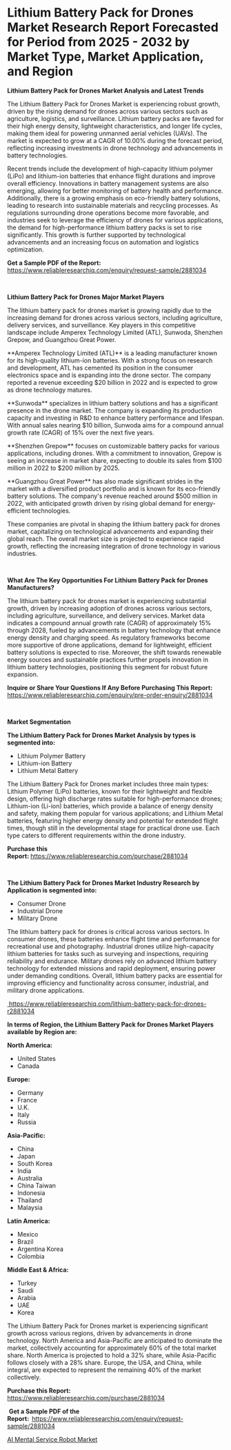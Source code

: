 <p><h1>Lithium Battery Pack for Drones Market Research Report Forecasted for Period from 2025 -  2032 by Market Type, Market Application, and Region</h1></p><p><strong>Lithium Battery Pack for Drones Market Analysis and Latest Trends</strong></p>
<p><p>The Lithium Battery Pack for Drones Market is experiencing robust growth, driven by the rising demand for drones across various sectors such as agriculture, logistics, and surveillance. Lithium battery packs are favored for their high energy density, lightweight characteristics, and longer life cycles, making them ideal for powering unmanned aerial vehicles (UAVs). The market is expected to grow at a CAGR of 10.00% during the forecast period, reflecting increasing investments in drone technology and advancements in battery technologies.</p><p>Recent trends include the development of high-capacity lithium polymer (LiPo) and lithium-ion batteries that enhance flight durations and improve overall efficiency. Innovations in battery management systems are also emerging, allowing for better monitoring of battery health and performance. Additionally, there is a growing emphasis on eco-friendly battery solutions, leading to research into sustainable materials and recycling processes. As regulations surrounding drone operations become more favorable, and industries seek to leverage the efficiency of drones for various applications, the demand for high-performance lithium battery packs is set to rise significantly. This growth is further supported by technological advancements and an increasing focus on automation and logistics optimization.</p></p>
<p><strong>Get a Sample PDF of the Report:&nbsp;</strong> <a href="https://www.reliableresearchiq.com/enquiry/request-sample/2881034?utm_campaign=2802&utm_medium=2&utm_source=Github&utm_content=ia&utm_term=12032025&utm_id=lithium-battery-pack-for-drones">https://www.reliableresearchiq.com/enquiry/request-sample/2881034</a></p>
<p>&nbsp;</p>
<p><strong>Lithium Battery Pack for Drones Major Market Players</strong></p>
<p><p>The lithium battery pack for drones market is growing rapidly due to the increasing demand for drones across various sectors, including agriculture, delivery services, and surveillance. Key players in this competitive landscape include Amperex Technology Limited (ATL), Sunwoda, Shenzhen Grepow, and Guangzhou Great Power.</p><p>**Amperex Technology Limited (ATL)** is a leading manufacturer known for its high-quality lithium-ion batteries. With a strong focus on research and development, ATL has cemented its position in the consumer electronics space and is expanding into the drone sector. The company reported a revenue exceeding $20 billion in 2022 and is expected to grow as drone technology matures.</p><p>**Sunwoda** specializes in lithium battery solutions and has a significant presence in the drone market. The company is expanding its production capacity and investing in R&D to enhance battery performance and lifespan. With annual sales nearing $10 billion, Sunwoda aims for a compound annual growth rate (CAGR) of 15% over the next five years.</p><p>**Shenzhen Grepow** focuses on customizable battery packs for various applications, including drones. With a commitment to innovation, Grepow is seeing an increase in market share, expecting to double its sales from $100 million in 2022 to $200 million by 2025.</p><p>**Guangzhou Great Power** has also made significant strides in the market with a diversified product portfolio and is known for its eco-friendly battery solutions. The company's revenue reached around $500 million in 2022, with anticipated growth driven by rising global demand for energy-efficient technologies.</p><p>These companies are pivotal in shaping the lithium battery pack for drones market, capitalizing on technological advancements and expanding their global reach. The overall market size is projected to experience rapid growth, reflecting the increasing integration of drone technology in various industries.</p></p>
<p>&nbsp;</p>
<p><strong>What Are The Key Opportunities For Lithium Battery Pack for Drones Manufacturers?</strong></p>
<p><p>The lithium battery pack for drones market is experiencing substantial growth, driven by increasing adoption of drones across various sectors, including agriculture, surveillance, and delivery services. Market data indicates a compound annual growth rate (CAGR) of approximately 15% through 2028, fueled by advancements in battery technology that enhance energy density and charging speed. As regulatory frameworks become more supportive of drone applications, demand for lightweight, efficient battery solutions is expected to rise. Moreover, the shift towards renewable energy sources and sustainable practices further propels innovation in lithium battery technologies, positioning this segment for robust future expansion.</p></p>
<p><strong>Inquire or Share Your Questions If Any Before Purchasing This Report:</strong> <a href="https://www.reliableresearchiq.com/enquiry/pre-order-enquiry/2881034?utm_campaign=2802&utm_medium=2&utm_source=Github&utm_content=ia&utm_term=12032025&utm_id=lithium-battery-pack-for-drones">https://www.reliableresearchiq.com/enquiry/pre-order-enquiry/2881034</a></p>
<p>&nbsp;</p>
<p><strong>Market Segmentation</strong></p>
<p><strong>The Lithium Battery Pack for Drones Market Analysis by types is segmented into:</strong></p>
<p><ul><li>Lithium Polymer Battery</li><li>Lithium-ion Battery</li><li>Lithium Metal Battery</li></ul></p>
<p><p>The Lithium Battery Pack for Drones market includes three main types: Lithium Polymer (LiPo) batteries, known for their lightweight and flexible design, offering high discharge rates suitable for high-performance drones; Lithium-ion (Li-ion) batteries, which provide a balance of energy density and safety, making them popular for various applications; and Lithium Metal batteries, featuring higher energy density and potential for extended flight times, though still in the developmental stage for practical drone use. Each type caters to different requirements within the drone industry.</p></p>
<p><strong>Purchase this Report:&nbsp;</strong><a href="https://www.reliableresearchiq.com/purchase/2881034?utm_campaign=2802&utm_medium=2&utm_source=Github&utm_content=ia&utm_term=12032025&utm_id=lithium-battery-pack-for-drones">https://www.reliableresearchiq.com/purchase/2881034</a></p>
<p>&nbsp;</p>
<p><strong>The Lithium Battery Pack for Drones Market Industry Research by Application is segmented into:</strong></p>
<p><ul><li>Consumer Drone</li><li>Industrial Drone</li><li>Military Drone</li></ul></p>
<p><p>The lithium battery pack for drones is critical across various sectors. In consumer drones, these batteries enhance flight time and performance for recreational use and photography. Industrial drones utilize high-capacity lithium batteries for tasks such as surveying and inspections, requiring reliability and endurance. Military drones rely on advanced lithium battery technology for extended missions and rapid deployment, ensuring power under demanding conditions. Overall, lithium battery packs are essential for improving efficiency and functionality across consumer, industrial, and military drone applications.</p></p>
<p><a href="https://www.reliableresearchiq.com/lithium-battery-pack-for-drones-r2881034?utm_campaign=2802&utm_medium=2&utm_source=Github&utm_content=ia&utm_term=12032025&utm_id=lithium-battery-pack-for-drones">&nbsp;https://www.reliableresearchiq.com/lithium-battery-pack-for-drones-r2881034</a></p>
<p><strong>In terms of Region, the Lithium Battery Pack for Drones Market Players available by Region are:</strong></p>
<p>
    <p> <strong> North America: </strong>
        <ul>
            <li>United States</li>
            <li>Canada</li>
        </ul>
        </p> 
    <p> <strong> Europe: </strong>
        <ul>
            <li>Germany</li>
            <li>France</li>
            <li>U.K.</li>
            <li>Italy</li>
            <li>Russia</li>
        </ul>
        </p> 
    <p> <strong> Asia-Pacific: </strong>
        <ul>
            <li>China</li>
            <li>Japan</li>
            <li>South Korea</li>
            <li>India</li>
            <li>Australia</li>
            <li>China Taiwan</li>
            <li>Indonesia</li>
            <li>Thailand</li>
            <li>Malaysia</li>
        </ul>
        </p> 
    <p> <strong> Latin America: </strong>
        <ul>
            <li>Mexico</li>
            <li>Brazil</li>
            <li>Argentina Korea</li>
            <li>Colombia</li>
        </ul>
        </p> 
    <p> <strong> Middle East & Africa: </strong>
        <ul>
            <li>Turkey</li>
            <li>Saudi</li>
            <li>Arabia</li>
            <li>UAE</li>
            <li>Korea</li>
        </ul>
    </p>
    </p>
<p><p>The Lithium Battery Pack for Drones market is experiencing significant growth across various regions, driven by advancements in drone technology. North America and Asia-Pacific are anticipated to dominate the market, collectively accounting for approximately 60% of the total market share. North America is projected to hold a 32% share, while Asia-Pacific follows closely with a 28% share. Europe, the USA, and China, while integral, are expected to represent the remaining 40% of the market collectively.</p></p>
<p><strong>Purchase this Report: </strong><a href="https://www.reliableresearchiq.com/purchase/2881034?utm_campaign=2802&utm_medium=2&utm_source=Github&utm_content=ia&utm_term=12032025&utm_id=lithium-battery-pack-for-drones">https://www.reliableresearchiq.com/purchase/2881034</a></p>
<p>&nbsp;<strong>Get a Sample PDF of the Report:&nbsp;&nbsp;</strong><a href="https://www.reliableresearchiq.com/enquiry/request-sample/2881034?utm_campaign=2802&utm_medium=2&utm_source=Github&utm_content=ia&utm_term=12032025&utm_id=lithium-battery-pack-for-drones">https://www.reliableresearchiq.com/enquiry/request-sample/2881034</a></p>
<p><strong></strong></p>
<p><p><a href="https://github.com/hammelximalschid/Market-Research-Report-List-1/blob/main/ai-mental-service-robot-market.md?utm_campaign=2802&utm_medium=2&utm_source=Github&utm_content=ia&utm_term=12032025&utm_id=lithium-battery-pack-for-drones">AI Mental Service Robot Market</a></p></p>